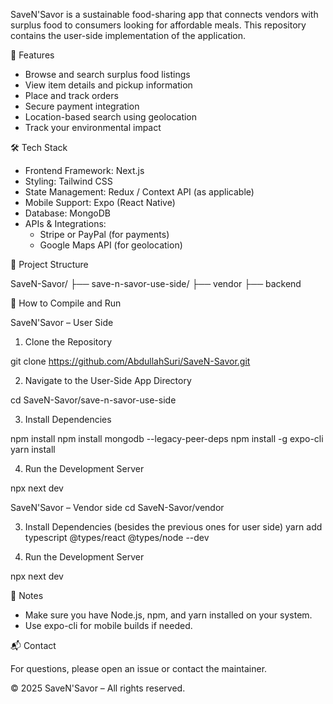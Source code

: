 

SaveN'Savor is a sustainable food-sharing app that connects vendors with surplus food to consumers looking for affordable meals. This repository contains the user-side implementation of the application.

🌟 Features

- Browse and search surplus food listings  
- View item details and pickup information  
- Place and track orders  
- Secure payment integration  
- Location-based search using geolocation  
- Track your environmental impact  

🛠 Tech Stack

- Frontend Framework: Next.js  
- Styling: Tailwind CSS  
- State Management: Redux / Context API (as applicable)  
- Mobile Support: Expo (React Native)  
- Database: MongoDB  
- APIs & Integrations:  
  - Stripe or PayPal (for payments)  
  - Google Maps API (for geolocation)  

📁 Project Structure

SaveN-Savor/
├── save-n-savor-use-side/
├── vendor
├── backend

🚀 How to Compile and Run

SaveN'Savor – User Side

1. Clone the Repository

git clone https://github.com/AbdullahSuri/SaveN-Savor.git

2. Navigate to the User-Side App Directory

cd SaveN-Savor/save-n-savor-use-side

3. Install Dependencies

npm install
npm install mongodb --legacy-peer-deps
npm install -g expo-cli
yarn install

4. Run the Development Server

npx next dev

SaveN'Savor – Vendor side
cd SaveN-Savor/vendor

3. Install Dependencies (besides the previous ones for user side)
yarn add typescript @types/react @types/node --dev

4. Run the Development Server

npx next dev

📌 Notes

- Make sure you have Node.js, npm, and yarn installed on your system.  
- Use expo-cli for mobile builds if needed.  

📬 Contact

For questions, please open an issue or contact the maintainer.

© 2025 SaveN'Savor – All rights reserved.
